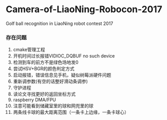 # Camera-of-LiaoNing-Robocon-2017
Golf ball recognition in LiaoNing robot contest 2017



### 存在问题

1. cmake管理工程
2. 开机时间过长报错VIDIOC_DQBUF no such device
3. 检测到车的前方不是绿色场地发0
4. 尝试HSV+BGR的颜色判定方式
5. 启动报错，错误信息见手机，疑似树莓派硬件问题
6. 重新调参数(有空的话整好滑动条调参)
7. 守护进程
8. 读论文寻找更好的返回坐标方式
9. raspberry DMA/FPU
10. 注意可能看到储藏室里的球和网兜里的球
11. 两条线卡球的最大距离范围（一条卡上边缘，一条卡球心）


